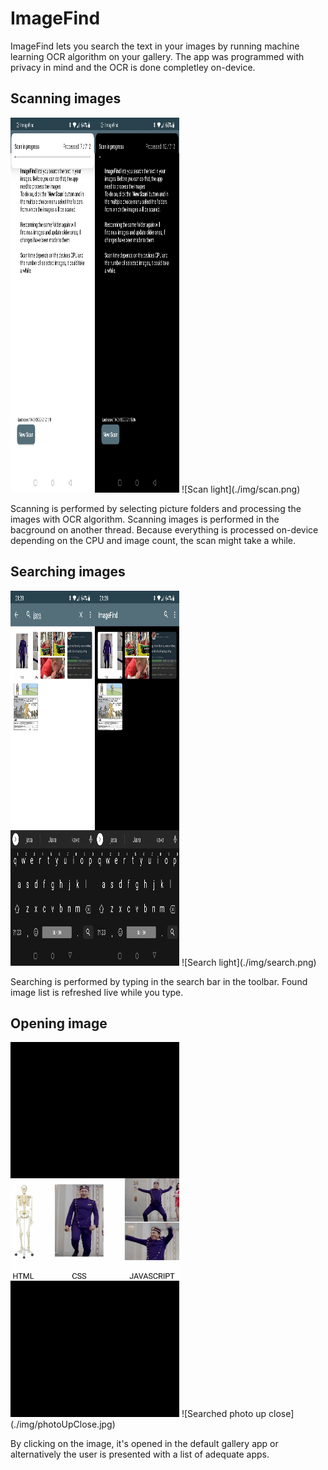 # ImageFind

ImageFind lets you search the text in your images by running machine learning OCR algorithm on your gallery.
The app was programmed with privacy in mind and the OCR is done completley on-device.

## Scanning images

<img src="https://github.com/MrHorvatHD/ImageFind/blob/master/img/scan.png" width="270" height="600"/>
![Scan light](./img/scan.png) 

Scanning is performed by selecting picture folders and processing the images with OCR algorithm. Scanning images is performed in the bacground on another thread. Because everything is processed on-device depending on the CPU and image count, the scan might take a while.

## Searching images

<img src="https://github.com/MrHorvatHD/ImageFind/blob/master/img/search.png" width="270" height="600"/>
![Search light](./img/search.png) 

Searching is performed by typing in the search bar in the toolbar. Found image list is refreshed live while you type.

## Opening image

<img src="https://github.com/MrHorvatHD/ImageFind/blob/master/img/photoUpClose.jpg" width="270" height="600"/>
![Searched photo up close](./img/photoUpClose.jpg)

By clicking on the image, it's opened in the default gallery app or alternatively the user is presented with a list of adequate apps.
